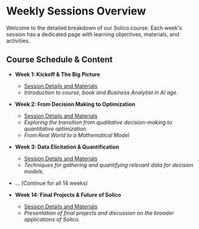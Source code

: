 # Weekly Sessions Overview

Welcome to the detailed breakdown of our Solico course. Each week's session has a dedicated page with learning objectives, materials, and activities.

## Course Schedule & Content

* **Week 1: Kickoff & The Big Picture**
    * [Session Details and Materials](/weeks/week01.md)
    * *Introduction to course, book and Business Analytist in AI age.*

* **Week 2: From Decision Making to Optimization**
    * [Session Details and Materials](/weeks/week02.md)
    * *Exploring the transition from qualitative decision-making to quantitative optimization.*
    * *From Real World to a Mathematical Model*

* **Week 3: Data Elicitation & Quantification**
    * [Session Details and Materials](/weeks/week03.md)
    * *Techniques for gathering and quantifying relevant data for decision models.*

* ... (Continue for all 14 weeks)

* **Week 14: Final Projects & Future of Solico**
    * [Session Details and Materials](/weeks/week14.md)
    * *Presentation of final projects and discussion on the broader applications of Solico.*


    